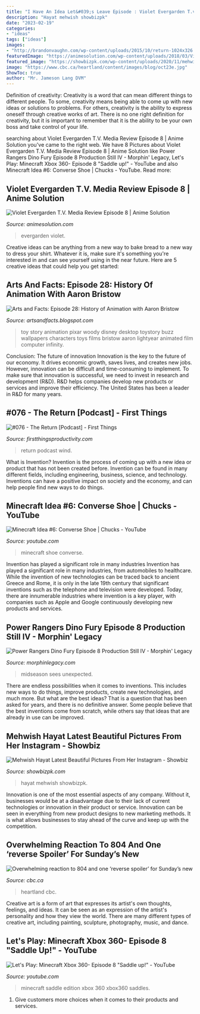 ```yaml
---
title: "I Have An Idea Let&#039;s Leave Episode : Violet Evergarden T.v. Media Review Episode 8"
description: "Hayat mehwish showbizpk"
date: "2023-02-19"
categories:
- "ideas"
tags: ["ideas"]
images:
- "http://brandonvaughn.com/wp-content/uploads/2015/10/return-1024x326.jpg"
featuredImage: "https://animesolution.com/wp-content/uploads/2018/03/Violet-Evergarden-08_10.55_2018.03.01_20.19.44.jpg"
featured_image: "https://showbizpk.com/wp-content/uploads/2020/11/mehwish-hayat-bb-696x696.jpg"
image: "https://www.cbc.ca/heartland/content/images/blog/oct23e.jpg"
ShowToc: true
author: "Mr. Jameson Lang DVM"
---
```



Definition of creativity:
Creativity is a word that can mean different things to different people. To some, creativity means being able to come up with new ideas or solutions to problems. For others, creativity is the ability to express oneself through creative works of art. There is no one right definition for creativity, but it is important to remember that it is the ability to be your own boss and take control of your life.

	

		
searching about Violet Evergarden T.V. Media Review Episode 8 | Anime Solution you've came to the right web. We have 8 Pictures about Violet Evergarden T.V. Media Review Episode 8 | Anime Solution like Power Rangers Dino Fury Episode 8 Production Still IV - Morphin&#039; Legacy, Let&#039;s Play: Minecraft Xbox 360- Episode 8 &quot;Saddle up!&quot; - YouTube and also Minecraft Idea #6: Converse Shoe | Chucks - YouTube. Read more:
		
    
## Violet Evergarden T.V. Media Review Episode 8 | Anime Solution

<img loading=lazy src="https://animesolution.com/wp-content/uploads/2018/03/Violet-Evergarden-08_10.55_2018.03.01_20.19.44.jpg" onerror="this.onerror=null;this.src='https://tse3.mm.bing.net/th?id=OIP.9lGhBWrKi4SDrK0hofmfrAHaEK&amp;pid=15.1';" alt="Violet Evergarden T.V. Media Review Episode 8 | Anime Solution">

_Source: animesolution.com_

>evergarden violet. 

	

Creative ideas can be anything from a new way to bake bread to a new way to dress your shirt. Whatever it is, make sure it's something you're interested in and can see yourself using in the near future. Here are 5 creative ideas that could help you get started: 

    
## Arts And Facts: Episode 28: History Of Animation With Aaron Bristow

<img loading=lazy src="http://1.bp.blogspot.com/-53auuZbC2Xw/T49vO8wd3QI/AAAAAAAAAd8/Ex_-EAfQKMs/s1600/toy_story_3_001.jpg" onerror="this.onerror=null;this.src='https://tse4.mm.bing.net/th?id=OIP.GMmETL2dfV4zEVaiUxGo5gHaFj&amp;pid=15.1';" alt="Arts and Facts: Episode 28: History of Animation with Aaron Bristow">

_Source: artsandfacts.blogspot.com_

>toy story animation pixar woody disney desktop toystory buzz wallpapers characters toys films bristow aaron lightyear animated film computer infinity. 

	

Conclusion: The future of innovation
Innovation is the key to the future of our economy. It drives economic growth, saves lives, and creates new jobs. However, innovation can be difficult and time-consuming to implement. To make sure that innovation is successful, we need to invest in research and development (R&D). R&D helps companies develop new products or services and improve their efficiency.
The United States has been a leader in R&D for many years.

    
## #076 - The Return [Podcast] - First Things

<img loading=lazy src="http://brandonvaughn.com/wp-content/uploads/2015/10/return-1024x326.jpg" onerror="this.onerror=null;this.src='https://tse4.mm.bing.net/th?id=OIP.al7cs6xVCHdhWhu7hm6wegHaCW&amp;pid=15.1';" alt="#076 - The Return [Podcast] - First Things">

_Source: firstthingsproductivity.com_

>return podcast wind. 

	

What is Invention?
Invention is the process of coming up with a new idea or product that has not been created before. Invention can be found in many different fields, including engineering, business, science, and technology. Inventions can have a positive impact on society and the economy, and can help people find new ways to do things.

    
## Minecraft Idea #6: Converse Shoe | Chucks - YouTube

<img loading=lazy src="http://i.ytimg.com/vi/wY1X2tqWEeg/hqdefault.jpg" onerror="this.onerror=null;this.src='https://tse3.mm.bing.net/th?id=OIP.AWWDRnu6W0V82V6tVu6gXAHaFj&amp;pid=15.1';" alt="Minecraft Idea #6: Converse Shoe | Chucks - YouTube">

_Source: youtube.com_

>minecraft shoe converse. 

	

Invention has played a significant role in many industries
Invention has played a significant role in many industries, from automobiles to healthcare. While the invention of new technologies can be traced back to ancient Greece and Rome, it is only in the late 19th century that significant inventions such as the telephone and television were developed. Today, there are innumerable industries where invention is a key player, with companies such as Apple and Google continuously developing new products and services.

    
## Power Rangers Dino Fury Episode 8 Production Still IV - Morphin&#039; Legacy

<img loading=lazy src="http://www.morphinlegacy.com/wp-content/uploads/2021/04/Power-Rangers-Dino-Fury-Episode-8-Production-Still-IV-1536x864.jpg" onerror="this.onerror=null;this.src='https://tse1.mm.bing.net/th?id=OIP.q91BNgiq3g2a6qyRP878RwHaEK&amp;pid=15.1';" alt="Power Rangers Dino Fury Episode 8 Production Still IV - Morphin&#039; Legacy">

_Source: morphinlegacy.com_

>midseason sees unexpected. 

	

There are endless possibilities when it comes to inventions. This includes new ways to do things, improve products, create new technologies, and much more. But what are the best ideas? That is a question that has been asked for years, and there is no definitive answer. Some people believe that the best inventions come from scratch, while others say that ideas that are already in use can be improved.

    
## Mehwish Hayat Latest Beautiful Pictures From Her Instagram - Showbiz

<img loading=lazy src="https://showbizpk.com/wp-content/uploads/2020/11/mehwish-hayat-bb-696x696.jpg" onerror="this.onerror=null;this.src='https://tse4.mm.bing.net/th?id=OIP.783ygIpOLCsqT2k3DsdmQwHaHa&amp;pid=15.1';" alt="Mehwish Hayat Latest Beautiful Pictures From Her Instagram - Showbiz">

_Source: showbizpk.com_

>hayat mehwish showbizpk. 

	

Innovation is one of the most essential aspects of any company. Without it, businesses would be at a disadvantage due to their lack of current technologies or innovation in their product or service. Innovation can be seen in everything from new product designs to new marketing methods. It is what allows businesses to stay ahead of the curve and keep up with the competition.

    
## Overwhelming Reaction To 804 And One ‘reverse Spoiler’ For Sunday’s New

<img loading=lazy src="https://www.cbc.ca/heartland/content/images/blog/oct23e.jpg" onerror="this.onerror=null;this.src='https://tse4.mm.bing.net/th?id=OIP.hOSsoXfzHoJsKf1rj3W5uwHaEK&amp;pid=15.1';" alt="Overwhelming reaction to 804 and one ‘reverse spoiler’ for Sunday’s new">

_Source: cbc.ca_

>heartland cbc. 

	

Creative art is a form of art that expresses its artist's own thoughts, feelings, and ideas. It can be seen as an expression of the artist's personality and how they view the world. There are many different types of creative art, including painting, sculpture, photography, music, and dance.

    
## Let&#039;s Play: Minecraft Xbox 360- Episode 8 &quot;Saddle Up!&quot; - YouTube

<img loading=lazy src="http://i1.ytimg.com/vi/W-DWAyfZKjk/maxresdefault.jpg" onerror="this.onerror=null;this.src='https://tse4.mm.bing.net/th?id=OIP.h3l3yWKQrtPxbg3rOyMcmAHaEK&amp;pid=15.1';" alt="Let&#039;s Play: Minecraft Xbox 360- Episode 8 &quot;Saddle up!&quot; - YouTube">

_Source: youtube.com_

>minecraft saddle edition xbox 360 xbox360 saddles. 

	

1. Give customers more choices when it comes to their products and services.

